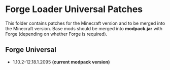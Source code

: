 # Forge Loader Universal Patches
This folder contains patches for the Minecraft version and to be merged into the Minecraft version.
Base mods should be merged into **modpack.jar** with Forge (depending on whether Forge is required).
## Forge Universal
- 1.10.2-12.18.1.2095 **(current modpack version)**